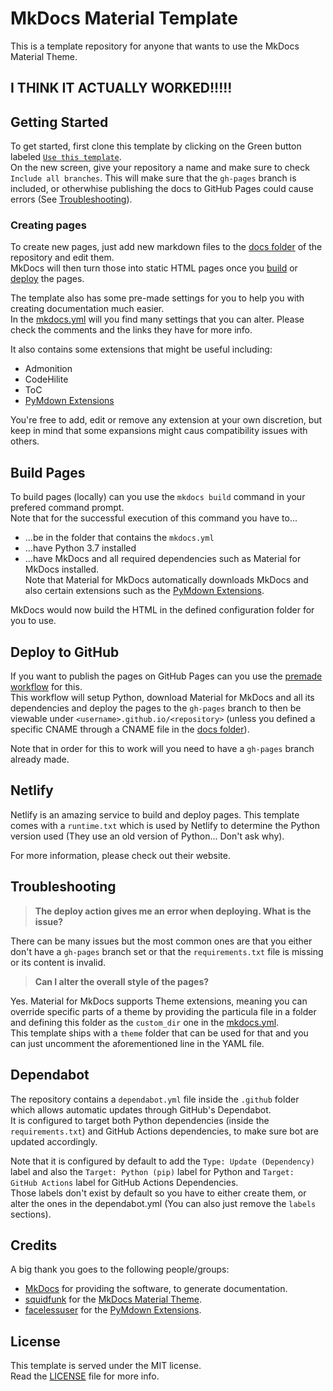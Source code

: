[use]: https://github.com/Andre601/mkdocs-template/generate

[MkDocs]: https://www.mkdocs.org/

[squidfunk]: https://github.com/squidfunk
[MkDocs Material Theme]: https://github.com/squidfunk/mkdocs-material

[facelessuser]: https://github.com/facelessuser
[PyMdown Extensions]: https://github.com/facelessuser/pymdown-extensions/

[Netlify]: https://netlify.com

[mkdocs.yml]: https://github.com/Andre601/mkdocs-template/blob/master/mkdocs.yml
[docs folder]: https://github.com/Andre601/mkdocs-template/blob/master/docs
[workflow]: https://github.com/Andre601/mkdocs-template/blob/master/.github/workflows/deploy.yml

[LICENSE]: https://github.com/Andre601/mkdocs-template/blob/master/LICENSE

# MkDocs Material Template
This is a template repository for anyone that wants to use the MkDocs Material Theme.

## I THINK IT ACTUALLY WORKED!!!!!

## Getting Started
To get started, first clone this template by clicking on the Green button labeled [`Use this template`][use].  
On the new screen, give your repository a name and make sure to check `Include all branches`. This will make sure that the `gh-pages` branch is included, or otherwhise publishing the docs to GitHub Pages could cause errors (See [Troubleshooting](#troubleshooting)).

### Creating pages
To create new pages, just add new markdown files to the [docs folder] of the repository and edit them.  
MkDocs will then turn those into static HTML pages once you [build](#build-pages) or [deploy](#deploy-to-github) the pages.

The template also has some pre-made settings for you to help you with creating documentation much easier.  
In the [mkdocs.yml] will you find many settings that you can alter. Please check the comments and the links they have for more info.

It also contains some extensions that might be useful including:

- Admonition
- CodeHilite
- ToC
- [PyMdown Extensions]

You're free to add, edit or remove any extension at your own discretion, but keep in mind that some expansions might caus compatibility issues with others.

## Build Pages
To build pages (locally) can you use the `mkdocs build` command in your prefered command prompt.  
Note that for the successful execution of this command you have to...

- ...be in the folder that contains the `mkdocs.yml`
- ...have Python 3.7 installed
- ...have MkDocs and all required dependencies such as Material for MkDocs installed.  
Note that Material for MkDocs automatically downloads MkDocs and also certain extensions such as the [PyMdown Extensions].

MkDocs would now build the HTML in the defined configuration folder for you to use.

## Deploy to GitHub
If you want to publish the pages on GitHub Pages can you use the [premade workflow][workflow] for this.  
This workflow will setup Python, download Material for MkDocs and all its dependencies and deploy the pages to the `gh-pages` branch to then be viewable under `<username>.github.io/<repository>` (unless you defined a specific CNAME through a CNAME file in the [docs folder]).

Note that in order for this to work will you need to have a `gh-pages` branch already made.

## Netlify
Netlify is an amazing service to build and deploy pages. This template comes with a `runtime.txt` which is used by Netlify to determine the Python version used (They use an old version of Python... Don't ask why).

For more information, please check out their website.

## Troubleshooting
> **The deploy action gives me an error when deploying. What is the issue?**

There can be many issues but the most common ones are that you either don't have a `gh-pages` branch set or that the `requirements.txt` file is missing or its content is invalid.

> **Can I alter the overall style of the pages?**

Yes. Material for MkDocs supports Theme extensions, meaning you can override specific parts of a theme by providing the particula file in a folder and defining this folder as the `custom_dir` one in the [mkdocs.yml].  
This template ships with a `theme` folder that can be used for that and you can just uncomment the aforementioned line in the YAML file.

## Dependabot
The repository contains a `dependabot.yml` file inside the `.github` folder which allows automatic updates through GitHub's Dependabot.  
It is configured to target both Python dependencies (inside the `requirements.txt`) and GitHub Actions dependencies, to make sure bot are updated accordingly.

Note that it is configured by default to add the `Type: Update (Dependency)` label and also the `Target: Python (pip)` label for Python and `Target: GitHub Actions` label for GitHub Actions Dependencies.  
Those labels don't exist by default so you have to either create them, or alter the ones in the dependabot.yml (You can also just remove the `labels` sections).

## Credits
A big thank you goes to the following people/groups:

- [MkDocs] for providing the software, to generate documentation.
- [squidfunk] for the [MkDocs Material Theme].
- [facelessuser] for the [PyMdown Extensions].

## License
This template is served under the MIT license.  
Read the [LICENSE] file for more info.
